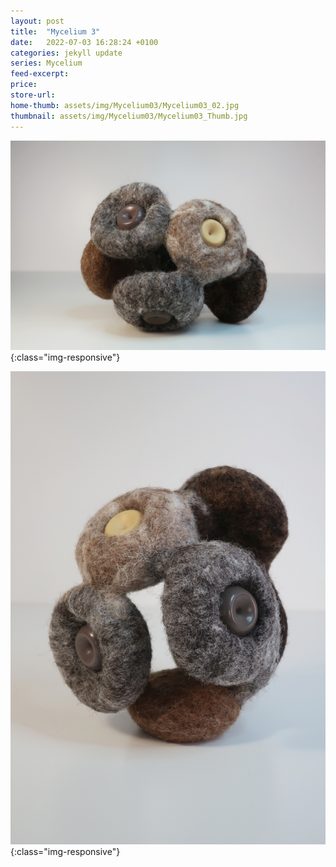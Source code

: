 ```yaml
---
layout: post
title:  "Mycelium 3"
date:   2022-07-03 16:28:24 +0100
categories: jekyll update
series: Mycelium
feed-excerpt:
price: 
store-url:
home-thumb: assets/img/Mycelium03/Mycelium03_02.jpg
thumbnail: assets/img/Mycelium03/Mycelium03_Thumb.jpg
---
```

![Mycelium 3 Sculpture](/assets/img/Mycelium03/Mycelium03_01.jpg){:class="img-responsive"}

![Mycelium 3 Sculpture](/assets/img/Mycelium03/Mycelium03_02.jpg){:class="img-responsive"}